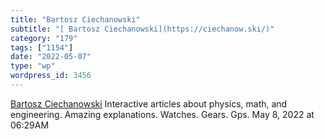 ```yaml
---
title: "Bartosz Ciechanowski"
subtitle: "[ Bartosz Ciechanowski](https://ciechanow.ski/)"
category: "179"
tags: ["1154"]
date: "2022-05-07"
type: "wp"
wordpress_id: 3456
---
```

[ Bartosz Ciechanowski](https://ciechanow.ski/)
 Interactive articles about physics, math, and engineering. Amazing explanations. Watches. Gears. Gps.
May 8, 2022 at 06:29AM